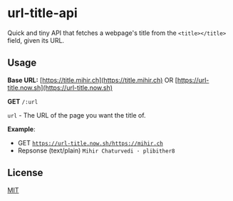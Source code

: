 # url-title-api

Quick and tiny API that fetches a webpage's title from the `<title></title>` field, given its URL.

## Usage

**Base URL:** [https://title.mihir.ch](https://title.mihir.ch) OR [https://url-title.now.sh](https://url-title.now.sh)

**GET** `/:url`

`url` - The URL of the page you want the title of.

**Example**:

* GET [`https://url-title.now.sh/https://mihir.ch`](https://url-title.now.sh/https://mihir.ch)
* Repsonse (text/plain) `Mihir Chaturvedi · plibither8`

## License

[MIT](LICENSE)
